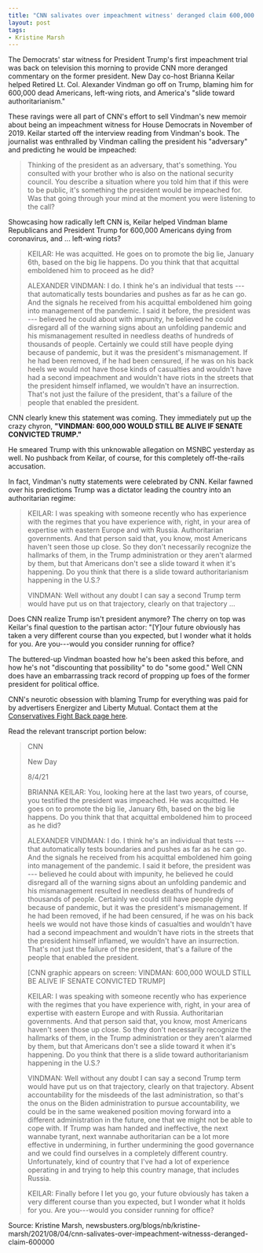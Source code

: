 ```yaml
---
title: "CNN salivates over impeachment witness' deranged claim 600,000 Americans died because Trump acquitted"
layout: post
tags:
- Kristine Marsh
---
```


The Democrats' star witness for President Trump's first impeachment trial was back on television this morning to provide CNN more deranged commentary on the former president. New Day co-host Brianna Keilar helped Retired Lt. Col. Alexander Vindman go off on Trump, blaming him for 600,000 dead Americans, left-wing riots, and America's "slide toward authoritarianism."

These ravings were all part of CNN's effort to sell Vindman's new memoir about being an impeachment witness for House Democrats in November of 2019. Keilar started off the interview reading from Vindman's book. The journalist was enthralled by Vindman calling the president his "adversary" and predicting he would be impeached:

> Thinking of the president as an adversary, that's something. You consulted with your brother who is also on the national security council. You describe a situation where you told him that if this were to be public, it's something the president would be impeached for. Was that going through your mind at the moment you were listening to the call?

Showcasing how radically left CNN is, Keilar helped Vindman blame Republicans and President Trump for 600,000 Americans dying from coronavirus, and ... left-wing riots?

> KEILAR: He was acquitted. He goes on to promote the big lie, January 6th, based on the big lie happens. Do you think that that acquittal emboldened him to proceed as he did?
>
> ALEXANDER VINDMAN: I do. I think he's an individual that tests --- that automatically tests boundaries and pushes as far as he can go. And the signals he received from his acquittal emboldened him going into management of the pandemic. I said it before, the president was --- believed he could about with impunity, he believed he could disregard all of the warning signs about an unfolding pandemic and his mismanagement resulted in needless deaths of hundreds of thousands of people. Certainly we could still have people dying because of pandemic, but it was the president's mismanagement. If he had been removed, if he had been censured, if he was on his back heels we would not have those kinds of casualties and wouldn't have had a second impeachment and wouldn't have riots in the streets that the president himself inflamed, we wouldn't have an insurrection. That's not just the failure of the president, that's a failure of the people that enabled the president.

CNN clearly knew this statement was coming. They immediately put up the crazy chyron, **"VINDMAN: 600,000 WOULD STILL BE ALIVE IF SENATE CONVICTED TRUMP."**

He smeared Trump with this unknowable allegation on MSNBC yesterday as well. No pushback from Keilar, of course, for this completely off-the-rails accusation.

In fact, Vindman's nutty statements were celebrated by CNN. Keilar fawned over his predictions Trump was a dictator leading the country into an authoritarian regime:

> KEILAR: I was speaking with someone recently who has experience with the regimes that you have experience with, right, in your area of expertise with eastern Europe and with Russia. Authoritarian governments. And that person said that, you know, most Americans haven't seen those up close. So they don't necessarily recognize the hallmarks of them, in the Trump administration or they aren't alarmed by them, but that Americans don't see a slide toward it when it's happening. Do you think that there is a slide toward authoritarianism happening in the U.S.?
>
> VINDMAN: Well without any doubt I can say a second Trump term would have put us on that trajectory, clearly on that trajectory ...

Does CNN realize Trump isn't president anymore? The cherry on top was Keilar's final question to the partisan actor: "[Y]our future obviously has taken a very different course than you expected, but I wonder what it holds for you. Are you---would you consider running for office?

The buttered-up Vindman boasted how he's been asked this before, and how he's not "discounting that possibility" to do "some good." Well CNN does have an embarrassing track record of propping up foes of the former president for political office.

CNN's neurotic obsession with blaming Trump for everything was paid for by advertisers Energizer and Liberty Mutual. Contact them at the [Conservatives Fight Back page here](https://www.mrc.org/conservatives-fight-back/).

Read the relevant transcript portion below:

> CNN
>
> New Day
>
> 8/4/21
>
> BRIANNA KEILAR: You, looking here at the last two years, of course, you testified the president was impeached. He was acquitted. He goes on to promote the big lie, January 6th, based on the big lie happens. Do you think that that acquittal emboldened him to proceed as he did?
>
> ALEXANDER VINDMAN: I do. I think he's an individual that tests --- that automatically tests boundaries and pushes as far as he can go. And the signals he received from his acquittal emboldened him going into management of the pandemic. I said it before, the president was --- believed he could about with impunity, he believed he could disregard all of the warning signs about an unfolding pandemic and his mismanagement resulted in needless deaths of hundreds of thousands of people. Certainly we could still have people dying because of pandemic, but it was the president's mismanagement. If he had been removed, if he had been censured, if he was on his back heels we would not have those kinds of casualties and wouldn't have had a second impeachment and wouldn't have riots in the streets that the president himself inflamed, we wouldn't have an insurrection. That's not just the failure of the president, that's a failure of the people that enabled the president.
>
> [CNN graphic appears on screen: VINDMAN: 600,000 WOULD STILL BE ALIVE IF SENATE CONVICTED TRUMP]
>
> KEILAR: I was speaking with someone recently who has experience with the regimes that you have experience with, right, in your area of expertise with eastern Europe and with Russia. Authoritarian governments. And that person said that, you know, most Americans haven't seen those up close. So they don't necessarily recognize the hallmarks of them, in the Trump administration or they aren't alarmed by them, but that Americans don't see a slide toward it when it's happening. Do you think that there is a slide toward authoritarianism happening in the U.S.?
>
> VINDMAN: Well without any doubt I can say a second Trump term would have put us on that trajectory, clearly on that trajectory. Absent accountability for the misdeeds of the last administration, so that's the onus on the Biden administration to pursue accountability, we could be in the same weakened position moving forward into a different administration in the future, one that we might not be able to cope with. If Trump was ham handed and ineffective, the next wannabe tyrant, next wannabe authoritarian can be a lot more effective in undermining, in further undermining the good governance and we could find ourselves in a completely different country. Unfortunately, kind of country that I've had a lot of experience operating in and trying to help this country manage, that includes Russia.
>
> KEILAR: Finally before I let you go, your future obviously has taken a very different course than you expected, but I wonder what it holds for you. Are you---would you consider running for office?

Source: Kristine Marsh, newsbusters.org/blogs/nb/kristine-marsh/2021/08/04/cnn-salivates-over-impeachment-witnesss-deranged-claim-600000
